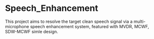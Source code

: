 # Speech_Enhancement
This project aims to resolve the target clean speech signal via a multi-microphone speech enhancement system, featured with MVDR, MCWF, SDW-MCWF simle design.


